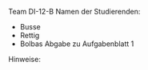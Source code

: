 Team DI-12-B
Namen der Studierenden:
- Busse
- Rettig
- Bolbas
Abgabe zu Aufgabenblatt 1

Hinweise:
